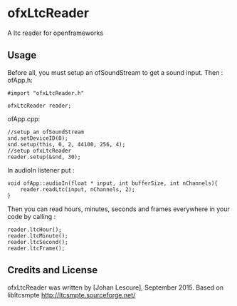 ofxLtcReader
============

A ltc reader for openframeworks

Usage
-----

Before all, you must setup an ofSoundStream to get a sound input.
Then : 
ofApp.h:

    #import "ofxLtcReader.h"

    ofxLtcReader reader;

ofApp.cpp:

    //setup an ofSoundStream
    snd.setDeviceID(0);
    snd.setup(this, 0, 2, 44100, 256, 4);
    //setup ofxLtcReader
    reader.setup(&snd, 30);

In audioIn listener put :

    void ofApp::audioIn(float * input, int bufferSize, int nChannels){
        reader.readLtc(input, nChannels, 2);
    }

Then you can read hours, minutes, seconds and frames everywhere in your code by calling :

    reader.ltcHour();
    reader.ltcMinute();
    reader.ltcSecond();
    reader.ltcFrame();
    
Credits and License
-------------------

ofxLtcReader was written by [Johan Lescure], September 2015.
Based on libltcsmpte http://ltcsmpte.sourceforge.net/
